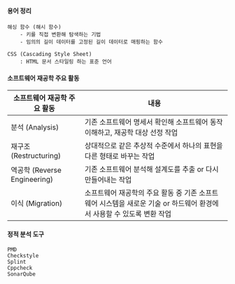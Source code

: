 #### 용어 정리
    해싱 함수 (해시 함수)
        - 키를 직접 변환해 탐색하는 기법
        - 임의의 길이 데이터를 고정된 길이 데이터로 매핑하는 함수

    CSS (Cascading Style Sheet)
        : HTML 문서 스타일링 하는 표준 언어


#### 소프트웨어 재공학 주요 활동
| 소프트웨어 재공학 주요 활동 | 내용 |
| --- | --- |
| 분석 (Analysis) | 기존 소프트웨어 명세서 확인해 소프트웨어 동작 이해하고, 재공학 대상 선정 작업 |
| 재구조 (Restructuring) | 상대적으로 같은 추상적 수준에서 하나의 표현을 다른 형태로 바꾸는 작업 |
| 역공학 (Reverse Engineering) | 기존 소프트웨어 분석해 설계도를 추출 or 다시 만들어내는 작업 |
| 이식 (Migration) | 소프트웨어 재공학의 주요 활동 중 기존 소프트웨어 시스템을 새로운 기술 or 하드웨어 환경에서 사용할 수 있도록 변환 작업 |


#### 정적 분석 도구
    PMD
    Checkstyle
    Splint
    Cppcheck
    SonarQube

